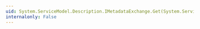 ```yaml
---
uid: System.ServiceModel.Description.IMetadataExchange.Get(System.ServiceModel.Channels.Message)
internalonly: False
---
```

